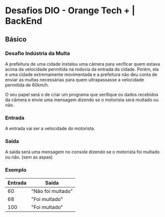 # Desafios DIO - Orange Tech + | BackEnd

## Básico

### Desafio Indústria da Multa

A prefeitura de uma cidade instalou uma câmera para verificar quem estava acima da velocidade permitida na rodovia da entrada da cidade. Porém, ela é uma cidade extremamente movimentada e a prefeitura não deu conta de enviar as multas necessárias para quem ultrapassasse a velocidade permitida de 60km/h.

O seu papel será o de criar um programa que verifique os dados recebidos da câmera e envie uma mensagem dizendo se o motorista será multado ou não.

### Entrada

A entrada vai ser a velocidade do motorista.

### Saída

A saída será uma mensagem no console dizendo se o motorista foi multado ou não. (sem as aspas)

### Exemplo

| Entrada | Saída             |
| ------- | ----------------- |
| 60      | "Não foi multado" |
| 68      | "Foi multado"     |
| 100     | "Foi multado"     |
